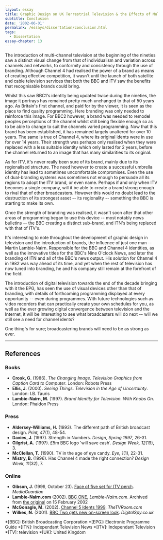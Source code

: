 ```yaml
---
layout: essay
title: Graphic Design on UK Terrestrial Television & the Effects of Multi-Channel Growth
subtitle: Conclusion
date: '2002-06-01'
permalink: /essays/dissertation/conclusion.html
tags:
  - Dissertation
essay-chapter: 13
---
```

The introduction of multi-channel television at the beginning of the nineties saw a distinct visual change from that of individualism and variation across channels and networks, to conformity and consistency through the use of branding. Although Channel 4 had realised the power of a brand as means of creating effective competition, it wasn't until the launch of both satellite and cable television services that both the BBC and ITV saw the benefits that recognisable brands could bring.

Whilst this saw BBC1's identity being updated twice during the nineties, the image it portrays has remained pretty much unchanged to that of 50 years ago. As Britain's first channel, and paid for by the viewer, it is seen as the place to find quality programming. Here branding was only needed to reinforce this image. For BBC2 however, a brand was needed to remodel peoples perceptions of the channel whilst still being flexible enough so as to be able to change to suit the channels varied programming. Now that this brand has been established, it has remained largely unaltered for over 10 years. The same is true of Channel 4, where its original idents were in use for over 14 years. Their strength was perhaps only realised when they were replaced with a less suitable identity which only lasted for 2 years, before the channel returned to an image that has many similarities to its original.

As for ITV, it's never really been sure of its brand, mainly due to its regionalised structure. The need however to create a successful umbrella identity has lead to sometimes uncomfortable compromises. Even the use of dual-branding systems was sometimes not enough to persuade all its regions to adopt the ITV brand, or even name. Perhaps if and only when ITV becomes a single company, will it be able to create a brand strong enough to rival that of other broadcasters. However this would no doubt lead to the destruction of its strongest asset -- its regionality -- something the BBC is starting to make its own.

Once the strength of branding was realised, it wasn't soon after that other areas of programming began to use this device -- most notably news bulletins -- the BBC creating a distinct sub-brand, and ITN's being replaced with that of ITV's.

It's interesting to note throughout the development of graphic design in television and the introduction of brands, the influence of just one man -- Martin Lambie-Nairn. Responsible for the BBC and Channel 4 identities, as well as the innovative titles for the BBC's Nine O'clock News, and later the branding of ITN and all of the BBC's news output. His solution for Channel 4 in 1982 was way ahead of its time, and yet when the rest of television has now tuned into branding, he and his company still remain at the forefront of the field.

The introduction of digital television towards the end of the decade bringing with it the EPG, has seen the use of visual devices other than that of branding, with details of forthcoming programming displayed at every opportunity -- even during programmes. With future technologies such as video recorders that can practically create your own schedules for you, as well as the ever growing digital convergence between television and the Internet, it will be interesting to see what broadcasters will do next -- will we still see a need for channel idents?

One thing's for sure; broadcastering brands will need to be as strong as ever.

***

## References

### Books
* **Crook, G.** (1986). <cite>The Changing Image. Television Graphics from Caption Card to Computer</cite>. London: Robots Press
* **Ellis, J.** (2000). <cite>Seeing Things. Television in the Age of Uncertainty</cite>. London: I.B. Tauris
* **Lambie-Nairn, M.** (1997). <cite>Brand Identity for Television. With Knobs On</cite>. London: Phaidon Press

### Press
* **Aldersey-Williams, H.** (1993). The different path of British broadcast design. <cite>Print, 47</cite>(1), 48-54.
* **Davies, J.** (1997). Strength in Numbers. <cite>Design, Spring 1997</cite>, 26-31.
* **Gilgrist, A.** (1997). £5m BBC logo 'will save cash'. <cite>Design Week, 12</cite>(19), 3.
* **McClellan, T.** (1990). TV in the age of eye candy. <cite>Eye, 1</cite>(1), 22-31.
* **Mistry, B.** (1996). Has Channel 4 made the right connection? <cite>Design Week, 11</cite>(32), 7.

### Online
* **Gibson, J.** (1999, October 23). [Face of five set for ITV perch](http://media.guardian.co.uk/mediaguardian/story/0,7558,362192,00.html). <cite>MediaGuardian</cite> 
* **Lambie-Nairn.com** (2002). [BBC ONE](http://web.archive.org/web/20020215191943/http://www.lambie-nairn.com/casestudy.asp?ContentId=2954%26Parent=2725), <cite>Lambie-Nairn.com</cite>. Archived from [the original](http://www.lambie-nairn.com/casestudy.asp?ContentId=2954%26Parent=2725) on <time datetime="2002-02-15">15 February 2002</time>
* **McGonagle, M.** (2002). [Channel 5 Idents 1999](http://www.thetvroom.com/p-ch5-1999-a.html). <cite>TheTVRoom.com</cite>
* **Wilkes, N.** (2001). [BBC Two gets new on-screen look](http://www.digitalspy.co.uk/displayarticle.php?id=4234). <cite>DigitalSpy.co.uk</cite>

*[BBC]: British Broadcasting Corporation
*[EPG]: Electronic Programme Guide
*[ITN]: Independant Television News
*[ITV]: Independant Television
*[TV]: television
*[UK]: United Kingdom